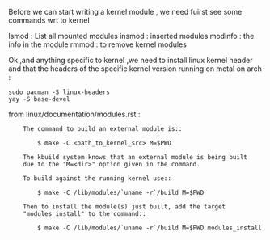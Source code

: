 Before we can start writing a kernel module , we need fuirst see some commands wrt to 
kernel 

lsmod : List all mounted modules
insmod : inserted modules 
modinfo : the info in the module 
rmmod : to remove kernel modules


Ok ,and anything specific to kernel ,we need to install linux kernel header 
and that the headers of the specific kernel version running on metal
on arch : 
    
    sudo pacman -S linux-headers
    yay -S base-devel



from linux/documentation/modules.rst :
```
	The command to build an external module is::

		$ make -C <path_to_kernel_src> M=$PWD

	The kbuild system knows that an external module is being built
	due to the "M=<dir>" option given in the command.

	To build against the running kernel use::

		$ make -C /lib/modules/`uname -r`/build M=$PWD

	Then to install the module(s) just built, add the target
	"modules_install" to the command::

		$ make -C /lib/modules/`uname -r`/build M=$PWD modules_install
```
